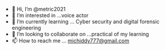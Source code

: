 - 👋 Hi, I’m @metric2021
- 👀 I’m interested in ...voice actor
- 🌱 I’m currently learning ... Cyber security and digital forensic engineering
- 💞️ I’m looking to collaborate on ...practical of my learning
- 📫 How to reach me ... michiddy777@gmail.com

<!---
metric2021/metric2021 is a ✨ special ✨ repository because its `README.md` (this file) appears on your GitHub profile.
You can click the Preview link to take a look at your changes.
--->
